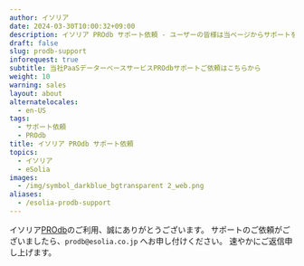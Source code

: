 ```yaml
---
author: イソリア
date: 2024-03-30T10:00:32+09:00
description: イソリア PROdb サポート依頼 - ユーザーの皆様は当ページからサポートをご依頼できます
draft: false
slug: prodb-support
inforequest: true
subtitle: 当社PaaSデーターベースサービスPROdbサポートご依頼はこちらから
weight: 10
warning: sales
layout: about
alternatelocales:
  - en-US
tags:
  - サポート依頼
  - PROdb
title: イソリア PROdb サポート依頼
topics:
  - イソリア
  - eSolia
images:
  - /img/symbol_darkblue_bgtransparent 2_web.png
aliases:
  - /esolia-prodb-support
---
```


イソリア[PROdb](/prodb)のご利用、誠にありがとうございます。
サポートのご依頼がございましたら、`prodb@esolia.co.jp` へお申し付けください。
速やかにご返信申し上げます。

